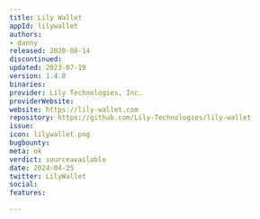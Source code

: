 ```yaml
---
title: Lily Wallet
appId: lilywallet
authors:
- danny
released: 2020-08-14
discontinued: 
updated: 2023-07-19
version: 1.4.0
binaries: 
provider: Lily Technologies, Inc.
providerWebsite: 
website: https://lily-wallet.com
repository: https://github.com/Lily-Technologies/lily-wallet
issue: 
icon: lilywallet.png
bugbounty: 
meta: ok
verdict: sourceavailable
date: 2024-04-25
twitter: LilyWallet
social: 
features: 

---
```


